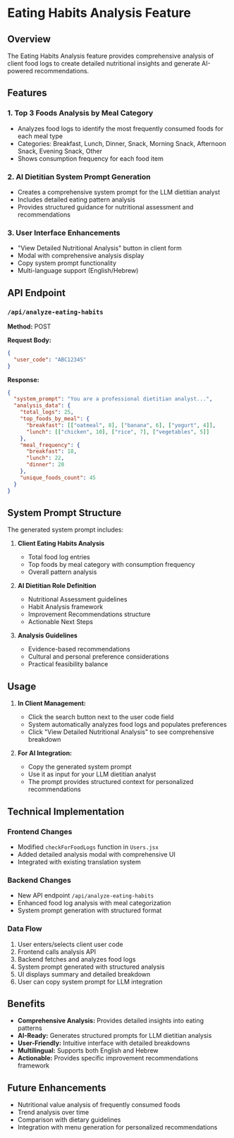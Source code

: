 # Eating Habits Analysis Feature

## Overview

The Eating Habits Analysis feature provides comprehensive analysis of client food logs to create detailed nutritional insights and generate AI-powered recommendations.

## Features

### 1. Top 3 Foods Analysis by Meal Category
- Analyzes food logs to identify the most frequently consumed foods for each meal type
- Categories: Breakfast, Lunch, Dinner, Snack, Morning Snack, Afternoon Snack, Evening Snack, Other
- Shows consumption frequency for each food item

### 2. AI Dietitian System Prompt Generation
- Creates a comprehensive system prompt for the LLM dietitian analyst
- Includes detailed eating pattern analysis
- Provides structured guidance for nutritional assessment and recommendations

### 3. User Interface Enhancements
- "View Detailed Nutritional Analysis" button in client form
- Modal with comprehensive analysis display
- Copy system prompt functionality
- Multi-language support (English/Hebrew)

## API Endpoint

### `/api/analyze-eating-habits`

**Method:** POST

**Request Body:**
```json
{
  "user_code": "ABC12345"
}
```

**Response:**
```json
{
  "system_prompt": "You are a professional dietitian analyst...",
  "analysis_data": {
    "total_logs": 25,
    "top_foods_by_meal": {
      "breakfast": [["oatmeal", 8], ["banana", 6], ["yogurt", 4]],
      "lunch": [["chicken", 10], ["rice", 7], ["vegetables", 5]]
    },
    "meal_frequency": {
      "breakfast": 18,
      "lunch": 22,
      "dinner": 20
    },
    "unique_foods_count": 45
  }
}
```

## System Prompt Structure

The generated system prompt includes:

1. **Client Eating Habits Analysis**
   - Total food log entries
   - Top foods by meal category with consumption frequency
   - Overall pattern analysis

2. **AI Dietitian Role Definition**
   - Nutritional Assessment guidelines
   - Habit Analysis framework
   - Improvement Recommendations structure
   - Actionable Next Steps

3. **Analysis Guidelines**
   - Evidence-based recommendations
   - Cultural and personal preference considerations
   - Practical feasibility balance

## Usage

1. **In Client Management:**
   - Click the search button next to the user code field
   - System automatically analyzes food logs and populates preferences
   - Click "View Detailed Nutritional Analysis" to see comprehensive breakdown

2. **For AI Integration:**
   - Copy the generated system prompt
   - Use it as input for your LLM dietitian analyst
   - The prompt provides structured context for personalized recommendations

## Technical Implementation

### Frontend Changes
- Modified `checkForFoodLogs` function in `Users.jsx`
- Added detailed analysis modal with comprehensive UI
- Integrated with existing translation system

### Backend Changes
- New API endpoint `/api/analyze-eating-habits`
- Enhanced food log analysis with meal categorization
- System prompt generation with structured format

### Data Flow
1. User enters/selects client user code
2. Frontend calls analysis API
3. Backend fetches and analyzes food logs
4. System prompt generated with structured analysis
5. UI displays summary and detailed breakdown
6. User can copy system prompt for LLM integration

## Benefits

- **Comprehensive Analysis:** Provides detailed insights into eating patterns
- **AI-Ready:** Generates structured prompts for LLM dietitian analysis
- **User-Friendly:** Intuitive interface with detailed breakdowns
- **Multilingual:** Supports both English and Hebrew
- **Actionable:** Provides specific improvement recommendations framework

## Future Enhancements

- Nutritional value analysis of frequently consumed foods
- Trend analysis over time
- Comparison with dietary guidelines
- Integration with menu generation for personalized recommendations 